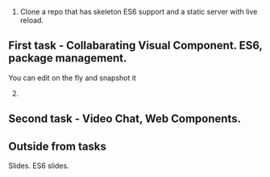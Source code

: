 1) Clone a repo that has skeleton ES6 support and a static server with live reload.

First task - Collabarating Visual Component. ES6, package management.
----------

You can edit on the fly and snapshot it


2)

Second task - Video Chat, Web Components.
-----------



Outside from tasks
-------------------

Slides. ES6 slides.
